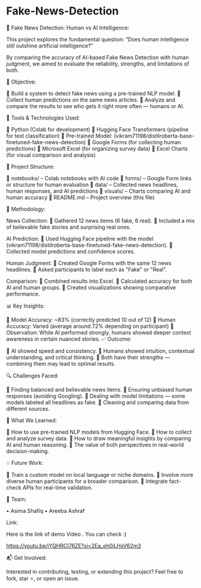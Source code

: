 # Fake-News-Detection
📰 Fake News Detection: Human vs AI Intelligence:

This project explores the fundamental question:
“Does human intelligence still outshine artificial intelligence?”

By comparing the accuracy of AI-based Fake News Detection with human judgment, we aimed to evaluate the reliability, strengths, and limitations of both.

📌 Objective:

 Build a system to detect fake news using a pre-trained NLP model.  Collect human predictions on the same news articles.  Analyze and compare the results to see who gets it right more often — humans or AI.

🧠 Tools & Technologies Used:

 Python (Colab for development)  Hugging Face Transformers (pipeline for text classification)  Pre-trained Model: (vikram71198/distilroberta-base-finetuned-fake-news-detection)  Google Forms (for collecting human predictions)  Microsoft Excel (for organizing survey data)  Excel Charts (for visual comparison and analysis)

📁 Project Structure:

 notebooks/ – Colab notebooks with AI code  forms/ – Google Form links or structure for human evaluation  data/ – Collected news headlines, human responses, and AI predictions  visuals/ – Charts comparing AI and human accuracy  README.md – Project overview (this file)

🧪 Methodology:

News Collection:  Gathered 12 news items (6 fake, 6 real).  Included a mix of believable fake stories and surprising real ones.

AI Prediction:  Used Hugging Face pipeline with the model (vikram71198/distilroberta-base-finetuned-fake-news-detection).  Collected model predictions and confidence scores.

Human Judgment:  Created Google Forms with the same 12 news headlines.  Asked participants to label each as "Fake" or "Real".

Comparison:  Combined results into Excel.  Calculated accuracy for both AI and human groups.  Created visualizations showing comparative performance.

📊 Key Insights:

 Model Accuracy: ~83% (correctly predicted 10 out of 12)  Human Accuracy: Varied (average around 72% depending on participant)  Observation: While AI performed strongly, humans showed deeper context awareness in certain nuanced stories. ✅ Outcome:

 AI showed speed and consistency.  Humans showed intuition, contextual understanding, and critical thinking.  Both have their strengths — combining them may lead to optimal results.

🔍 Challenges Faced:

 Finding balanced and believable news items.  Ensuring unbiased human responses (avoiding Googling).  Dealing with model limitations — some models labeled all headlines as fake.  Cleaning and comparing data from different sources.

🚀 What We Learned:

 How to use pre-trained NLP models from Hugging Face.  How to collect and analyze survey data.  How to draw meaningful insights by comparing AI and human reasoning.  The value of both perspectives in real-world decision-making.

💡 Future Work:

 Train a custom model on local language or niche domains.  Involve more diverse human participants for a broader comparison.  Integrate fact-check APIs for real-time validation.

🙌 Team:

• Asima Shafiq • Areeba Ashraf

Link:

Here is the link of demo Video . You can check :)

https://youtu.be/jYQHRCI76ZE?si=2Ea_eh0jLHsV62m3

📬 Get Involved:

Interested in contributing, testing, or extending this project?
Feel free to fork, star ⭐, or open an issue.
